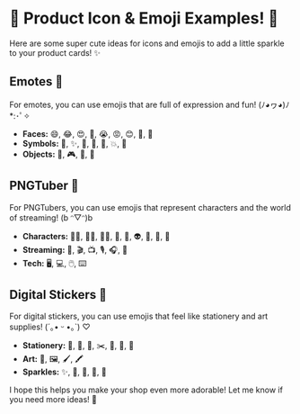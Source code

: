 # 💖 Product Icon & Emoji Examples! 💖

Here are some super cute ideas for icons and emojis to add a little sparkle to your product cards! ✨

## Emotes 🎨

For emotes, you can use emojis that are full of expression and fun! (ﾉ◕ヮ◕)ﾉ*:･ﾟ✧

*   **Faces:** 😄, 😂, 😍, 🤔, 😭, 😡, 😊, 🥰, 🤩
*   **Symbols:** 🎨, ✨, 💖, 🌟, 💬, 💥, 💫
*   **Objects:** 👾, 🎮, 💖, 🎁

## PNGTuber 🎥

For PNGTubers, you can use emojis that represent characters and the world of streaming! (b ᵔ▽ᵔ)b

*   **Characters:** 👩‍🎤, 👨‍🎤, 🧑‍🎤, 🤖, 👻, 👽, 🦊, 🐰, 🐻
*   **Streaming:** 🎥, 🎬, 📺, 🎙️, 🎧, 🔴
*   **Tech:** 🖥️, 💻, 🖱️, ⌨️

## Digital Stickers 📝

For digital stickers, you can use emojis that feel like stationery and art supplies! (´｡• ᵕ •｡`) ♡

*   **Stationery:** 📝, 📌, 📎, ✂️, 📏, 📓, 📔
*   **Art:** 🎨, 🖼️, 🖌️, 🖍️
*   **Sparkles:** ✨, 💖, 🌟, 💎, 🌈

I hope this helps you make your shop even more adorable! Let me know if you need more ideas! 💖

